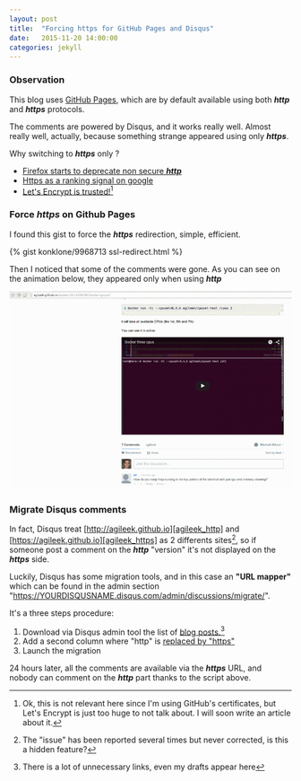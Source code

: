 ```yaml
---
layout: post
title:  "Forcing https for GitHub Pages and Disqus"
date:   2015-11-20 14:00:00
categories: jekyll
---
```


### Observation

This blog uses [GitHub Pages][github_pages], which are by default available using both **_http_** and **_https_** protocols.

The comments are powered by Disqus, and it works really well. Almost really well, actually, because something strange appeared using only **_https_**.

Why switching to **_https_** only ?

 - [Firefox starts to deprecate non secure **_http_**][firefox_http]
 - [Https as a ranking signal on google][google_https]
 - [Let's Encrypt is trusted!][letsencrypt][^1]

### Force **_https_** on Github Pages

I found this gist to force the **_https_** redirection, simple, efficient.

{% gist konklone/9968713 ssl-redirect.html %}

Then I noticed that some of the comments were gone. As you can see on the animation below, they appeared only when using **_http_**

![Disqus http vs https][http_https]

### Migrate Disqus comments

In fact, Disqus treat [http://agileek.github.io][agileek_http] and [https://agileek.github.io][agileek_https] as 2 differents sites[^2], so if someone post a comment on the **_http_** "version" it's not displayed on the **_https_** side.

Luckily, Disqus has some migration tools, and in this case an **"URL mapper"** which can be found in the admin section "https://YOURDISQUSNAME.disqus.com/admin/discussions/migrate/".

It's a three steps procedure:

 1. Download via Disqus admin tool the list of [blog posts.][initial_disqus_import][^3]
 2. Add a second column where "http" is [replaced by "https"][disqus_mapper]
 3. Launch the migration

24 hours later, all the comments are available via the **_https_** URL, and nobody can comment on the **_http_** part thanks to the script above.

[github_pages]: https://pages.github.com/
[firefox_http]: https://blog.mozilla.org/security/2015/04/30/deprecating-non-secure-http/
[google_https]: http://googlewebmastercentral.blogspot.fr/2014/08/https-as-ranking-signal.html
[letsencrypt]: https://letsencrypt.org/2015/10/19/lets-encrypt-is-trusted.html
[http_https]: /images/posts/jekyll/disqus_http_https.gif
[agileek_http]: http://agileek.github.io
[agileek_https]: https://agileek.github.io
[initial_disqus_import]: /images/posts/jekyll/initial_disqus_import.csv
[disqus_mapper]: /images/posts/jekyll/disqus_mapper.csv

[^1]: Ok, this is not relevant here since I'm using GitHub's certificates, but Let's Encrypt is just too huge to not talk about. I will soon write an article about it.
[^2]: The "issue" has been reported several times but never corrected, is this a hidden feature?
[^3]: There is a lot of unnecessary links, even my drafts appear here

